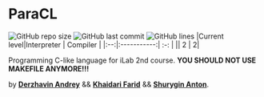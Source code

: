 # ParaCL

![GitHub repo size](https://img.shields.io/github/repo-size/derzhavin3016/ParaCL?style=for-the-badge)
![GitHub last commit](https://img.shields.io/github/last-commit/derzhavin3016/ParaCL?color=red&style=for-the-badge)
![GitHub lines](https://img.shields.io/tokei/lines/github/derzhavin3016/ParaCL?style=for-the-badge)
|Current level|Interpreter | Compiler |
|:--:|:-----------:| :-: |
||  2 | 2|

Programming C-like language for iLab 2nd course.
**YOU SHOULD NOT USE MAKEFILE ANYMORE!!!**

by [**Derzhavin Andrey**](https://github.com/derzhavin3016) && [**Khaidari Farid**](https://github.com/Tako-San) && [**Shurygin Anton**](https://github.com/uslsteen).
